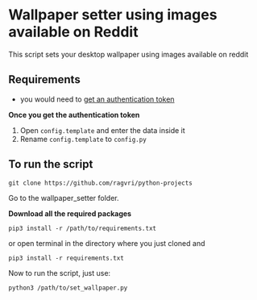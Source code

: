 # Wallpaper setter using images available on Reddit

This script sets your desktop wallpaper using images available on reddit

## Requirements
* you would need to [get an authentication token](https://praw.readthedocs.io/en/latest/getting_started/authentication.html#oauth)

**Once you get the authentication token**

1) Open `config.template` and enter the data inside it
2) Rename `config.template` to `config.py`



## To run the script

`git clone https://github.com/ragvri/python-projects`

Go to the wallpaper_setter folder.

**Download all the required packages**

`pip3 install -r /path/to/requirements.txt` 

or open terminal in the directory where you just cloned and

`pip3 install -r requirements.txt`

Now to run the script, just use:

`python3 /path/to/set_wallpaper.py`

    




